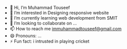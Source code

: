 - 👋 Hi, I’m Muhammad Touseef
- 👀 I’m interested in Designing responsive website
- 🌱 I’m currently learning web development from SMIT
- 💞️ I’m looking to collaborate on ...
- 📫 How to reach me immuhammadtouseef@gmail.com
- 😄 Pronouns: ...
- ⚡ Fun fact: i intrusted in playing cricket

<!---
muhammadtouseef112/muhammadtouseef112 is a ✨ special ✨ repository because its `README.md` (this file) appears on your GitHub profile.
You can click the Preview link to take a look at your changes.
--->
